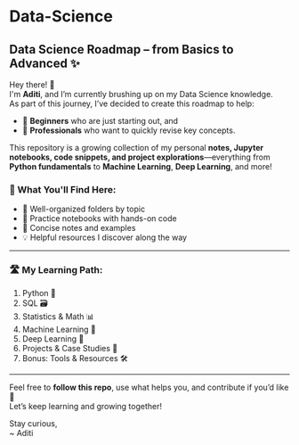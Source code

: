 # Data-Science
## Data Science Roadmap – from Basics to Advanced ✨  
 

Hey there! 👋  
I'm **Aditi**, and I’m currently brushing up on my Data Science knowledge.  
As part of this journey, I’ve decided to create this roadmap to help:

- 🚀 **Beginners** who are just starting out, and  
- 🔁 **Professionals** who want to quickly revise key concepts.

This repository is a growing collection of my personal **notes, Jupyter notebooks, code snippets, and project explorations**—everything from **Python fundamentals** to **Machine Learning**, **Deep Learning**, and more!

### 🧩 What You'll Find Here:
- 📘 Well-organized folders by topic
- 🧪 Practice notebooks with hands-on code
- 📌 Concise notes and examples
- 💡 Helpful resources I discover along the way

---

### 🛣️ My Learning Path:
1. Python 🐍
2. SQL 🗃️
3. Statistics & Math 📊
4. Machine Learning 🤖
5. Deep Learning 🧬
6. Projects & Case Studies 📂
7. Bonus: Tools & Resources 🛠️

---

Feel free to **follow this repo**, use what helps you, and contribute if you’d like 💙  
Let’s keep learning and growing together!

Stay curious,  
~ Aditi
